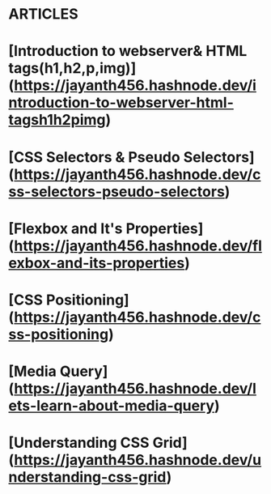 # ARTICLES

# [Introduction to webserver& HTML tags(h1,h2,p,img)] (https://jayanth456.hashnode.dev/introduction-to-webserver-html-tagsh1h2pimg)

# [CSS Selectors & Pseudo Selectors] (https://jayanth456.hashnode.dev/css-selectors-pseudo-selectors)

# [Flexbox and It's Properties] (https://jayanth456.hashnode.dev/flexbox-and-its-properties)

# [CSS Positioning] (https://jayanth456.hashnode.dev/css-positioning)

# [Media Query] (https://jayanth456.hashnode.dev/lets-learn-about-media-query)

# [Understanding CSS Grid] (https://jayanth456.hashnode.dev/understanding-css-grid)
